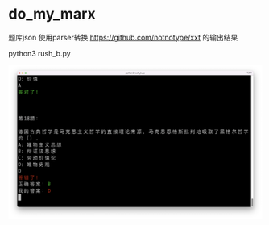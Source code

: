 # do_my_marx

题库json 使用parser转换 https://github.com/notnotype/xxt  的输出结果

python3 rush_b.py

![pic](assets/pic.png)
